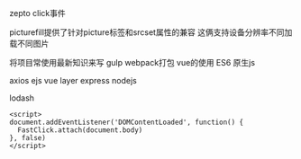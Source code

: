 zepto click事件

picturefill提供了针对picture标签和srcset属性的兼容 这俩支持设备分辨率不同加载不同图片



将项目常使用最新知识来写 
gulp webpack打包 vue的使用 ES6  原生js 

axios
ejs
vue 
layer
express nodejs

lodash

<script src="//cdnjs.cloudflare.com/ajax/libs/fastclick/1.0.6/fastclick.min.js"></script>
    <script>
    document.addEventListener('DOMContentLoaded', function() {
      FastClick.attach(document.body)
    }, false)
    </script>